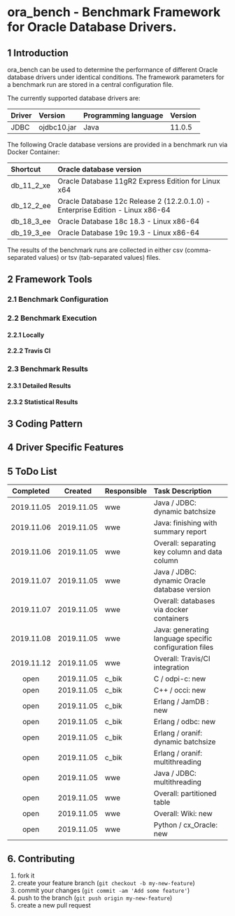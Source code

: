 # ora_bench - Benchmark Framework for Oracle Database Drivers.

## 1 Introduction

ora_bench can be used to determine the performance of different Oracle database drivers under identical conditions.
The framework parameters for a benchmark run are stored in a central configuration file.

The currently supported database drivers are:

| Driver | Version | Programming language | Version |
| :--- | :--- | :--- | :--- |
| JDBC | ojdbc10.jar| Java | 11.0.5 |

The following Oracle database versions are provided in a benchmark run via Docker Container:

| Shortcut | Oracle database version |
| :--- | :--- |
| db_11_2_xe | Oracle Database 11gR2 Express Edition for Linux x64 |
| db_12_2_ee | Oracle Database 12c Release 2 (12.2.0.1.0) - Enterprise Edition - Linux x86-64 |
| db_18_3_ee | Oracle Database 18c 18.3 - Linux x86-64 |
| db_19_3_ee | Oracle Database 19c 19.3 - Linux x86-64 |

The results of the benchmark runs are collected in either csv (comma-separated values) or tsv (tab-separated values) files.

## 2 Framework Tools

### 2.1 Benchmark Configuration

### 2.2 Benchmark Execution

#### 2.2.1 Locally

#### 2.2.2 Travis CI

### 2.3 Benchmark Results

#### 2.3.1 Detailed Results

#### 2.3.2 Statistical Results

## 3 Coding Pattern

## 4 Driver Specific Features

## 5 ToDo List

| Completed | Created | Responsible | Task Description |
| :---: | :---: | :--- | :--- |
| 2019.11.05 | 2019.11.05 | wwe | Java / JDBC: dynamic batchsize | 
| 2019.11.06 | 2019.11.05 | wwe | Java: finishing with summary report |
| 2019.11.06 | 2019.11.05 | wwe | Overall: separating key column and data column |
| 2019.11.07 | 2019.11.05 | wwe | Java / JDBC: dynamic Oracle database version |
| 2019.11.07 | 2019.11.05 | wwe | Overall: databases via docker containers |
| 2019.11.08 | 2019.11.05 | wwe | Java: generating language specific configuration files |
| 2019.11.12 | 2019.11.05 | wwe | Overall: Travis/CI integration |
| open | 2019.11.05 | c_bik | C / odpi-c: new |
| open | 2019.11.05 | c_bik | C++ / occi: new |
| open | 2019.11.05 | c_bik | Erlang / JamDB : new |
| open | 2019.11.05 | c_bik | Erlang / odbc: new |
| open | 2019.11.05 | c_bik | Erlang / oranif: dynamic batchsize |
| open | 2019.11.05 | c_bik | Erlang / oranif: multithreading |
| open | 2019.11.05 | wwe | Java / JDBC: multithreading |
| open | 2019.11.05 | wwe | Overall: partitioned table |
| open | 2019.11.05 | wwe | Overall: Wiki: new |
| open | 2019.11.05 | wwe | Python / cx_Oracle: new |

## 6. Contributing

1. fork it
2. create your feature branch (`git checkout -b my-new-feature`)
3. commit your changes (`git commit -am 'Add some feature'`)
4. push to the branch (`git push origin my-new-feature`)
5. create a new pull request
